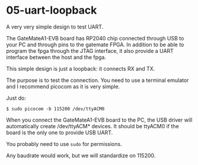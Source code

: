 # 05-uart-loopback

A very very simple design to test UART.

The GateMateA1-EVB board has RP2040 chip connected through USB to your
PC and through pins to the gatemate FPGA.  In addition to be able to program
the fpga through the JTAG interface, it also provide a UART interface between
the host and the fpga.

This simple design is just a loopback: it connects RX and TX.

The purpose is to test the connection.  You need to use a terminal emulator
and I recommend picocom as it is very simple.

Just do:

```
$ sudo picocom -b 115200 /dev/ttyACM0
```

When you connect the GateMateA1-EVB board to the PC, the USB driver will
automatically create /dev/ttyACM* devices.  It should be ttyACM0 if the
board is the only one to provide USB UART.

You probably need to use `sudo` for permissions.

Any baudrate would work, but we will standardize on 115200.
